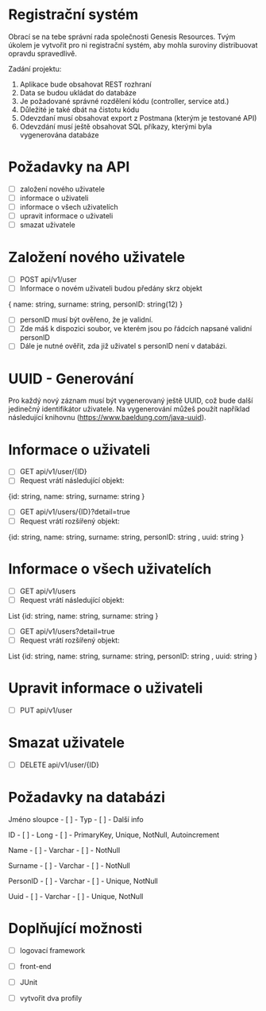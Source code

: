 # Registrační systém
Obrací se na tebe správní rada společnosti Genesis Resources. Tvým úkolem je vytvořit pro ni registrační systém, aby mohla suroviny distribuovat opravdu spravedlivě.

Zadání projektu:

1. Aplikace bude obsahovat REST rozhraní
2. Data se budou ukládat do databáze
3. Je požadované správné rozdělení kódu (controller, service atd.)
4. Důležité je také dbát na čistotu kódu
5. Odevzdaní musí obsahovat export z Postmana (kterým je testované API)
6. Odevzdání musí ještě obsahovat SQL příkazy, kterými byla vygenerována databáze
# Požadavky na API
- [ ] založení nového uživatele
- [ ] informace o uživateli
- [ ] informace o všech uživatelích
- [ ] upravit informace o uživateli
- [ ] smazat uživatele
# Založení nového uživatele
- [ ] POST api/v1/user
- [ ] Informace o novém uživateli budou předány skrz objekt

{ name: string, surname: string, personID: string(12) }

- [ ] personID musí být ověřeno, že je validní.
- [ ] Zde máš k dispozici soubor, ve kterém jsou po řádcích napsané validní personID
- [ ] Dále je nutné ověřit, zda již uživatel s personID není v databázi.
# UUID - Generování
Pro každý nový záznam musí být vygenerovaný ještě UUID, což bude další jedinečný identifikátor uživatele. Na vygenerování můžeš použít například následující knihovnu (https://www.baeldung.com/java-uuid).
# Informace o uživateli

- [ ] GET api/v1/user/{ID}
- [ ] Request vrátí následující objekt:

{id: string, name: string, surname: string }

- [ ] GET api/v1/users/{ID}?detail=true
- [ ] Request vrátí rozšířený objekt:

{id: string, name: string, surname: string, personID: string , uuid: string  }

# Informace o všech uživatelích

- [ ] GET api/v1/users
- [ ] Request vrátí následující objekt:

List {id: string, name: string, surname: string }

- [ ] GET api/v1/users?detail=true
- [ ] Request vrátí rozšířený objekt:

List {id: string, name: string, surname: string, personID: string , uuid: string  }

# Upravit informace o uživateli
- [ ] PUT api/v1/user

# Smazat uživatele
- [ ] DELETE api/v1/user/{ID}

# Požadavky na databázi

Jméno sloupce	  - [ ] -      Typ	       - [ ] -          Další info

ID	            - [ ] -      Long	     - [ ] -        PrimaryKey, Unique, NotNull, Autoincrement

Name	          - [ ] -      Varchar    - [ ] -        NotNull

Surname	        - [ ] -     Varchar	  - [ ] -          NotNull

PersonID	      - [ ] -      Varchar	   - [ ] -      Unique, NotNull

Uuid	          - [ ] -      Varchar	   - [ ] -    Unique, NotNull

# Doplňující možnosti
- [ ] logovací framework
- [ ] front-end
- [ ] JUnit
- [ ] vytvořit dva profily






